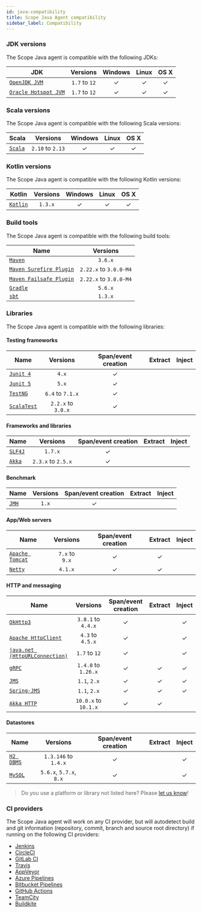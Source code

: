 ```yaml
---
id: java-compatibility
title: Scope Java Agent compatibility
sidebar_label: Compatibility
---
```


### JDK versions

The Scope Java agent is compatible with the following JDKs:

| JDK                                                                                        |   Versions    | Windows | Linux | OS X |
| ------------------------------------------------------------------------------------------ | :-----------: | :-----: | :---: | :--: |
| [`OpenJDK JVM`](https://openjdk.java.net/)                                                 | `1.7` to `12` |    ✓    |   ✓   |  ✓   |
| [`Oracle Hotspot JVM`](https://www.oracle.com/technetwork/java/javase/overview/index.html) | `1.7` to `12` |    ✓    |   ✓   |  ✓   |

### Scala versions

The Scope Java agent is compatible with the following Scala versions:

| Scala                                  |     Versions     | Windows | Linux | OS X |
| -------------------------------------- | :--------------: | :-----: | :---: | :--: |
| [`Scala`](https://www.scala-lang.org/) | `2.10` to `2.13` |    ✓    |   ✓   |  ✓   |

### Kotlin versions

The Scope Java agent is compatible with the following Kotlin versions:

| Kotlin                              | Versions | Windows | Linux | OS X |
| ----------------------------------- | :------: | :-----: | :---: | :--: |
| [`Kotlin`](https://kotlinlang.org/) | `1.3.x`  |    ✓    |   ✓   |  ✓   |

### Build tools

The Scope Java agent is compatible with the following build tools:

| Name                                                                               |        Versions        |
| ---------------------------------------------------------------------------------- | :--------------------: |
| [`Maven`](https://maven.apache.org/)                                               |        `3.6.x`         |
| [`Maven Surefire Plugin`](http://maven.apache.org/surefire/maven-surefire-plugin/) | `2.22.x` to `3.0.0-M4` |
| [`Maven Failsafe Plugin`](http://maven.apache.org/surefire/maven-failsafe-plugin/) | `2.22.x` to `3.0.0-M4` |
| [`Gradle`](https://gradle.org/)                                                    |        `5.6.x`         |
| [`sbt`](https://www.scala-sbt.org/)                                                |        `1.3.x`         |

### Libraries

The Scope Java agent is compatible with the following libraries:

#### Testing frameworks

| Name                                     |      Versions      | Span/event creation | Extract | Inject |
| ---------------------------------------- | :----------------: | :-----------------: | :-----: | :----: |
| [`Junit 4`](https://junit.org/junit4/)   |       `4.x`        |          ✓          |         |        |
| [`Junit 5`](https://junit.org/junit5/)   |       `5.x`        |          ✓          |         |        |
| [`TestNG`](https://testng.org/)          |  `6.4` to `7.1.x`  |          ✓          |         |        |
| [`ScalaTest`](http://www.scalatest.org/) | `2.2.x` to `3.0.x` |          ✓          |         |        |

#### Frameworks and libraries

| Name                              |      Versions      | Span/event creation | Extract | Inject |
| --------------------------------- | :----------------: | :-----------------: | :-----: | :----: |
| [`SLF4J`](https://www.slf4j.org/) |      `1.7.x`       |          ✓          |         |        |
| [`Akka`](https://akka.io/)        | `2.3.x` to `2.5.x` |          ✓          |         |        |

#### Benchmark

| Name                                                       | Versions | Span/event creation | Extract | Inject |
| ---------------------------------------------------------- | :------: | :-----------------: | :-----: | :----: |
| [`JMH`](https://openjdk.java.net/projects/code-tools/jmh/) |  `1.x`   |          ✓          |         |        |

#### App/Web servers

| Name                                         |    Versions    | Span/event creation | Extract | Inject |
| -------------------------------------------- | :------------: | :-----------------: | :-----: | :----: |
| [`Apache Tomcat`](http://tomcat.apache.org/) | `7.x` to `9.x` |          ✓          |    ✓    |        |
| [`Netty`](https://netty.io/)                 |    `4.1.x`     |          ✓          |    ✓    |        |

#### HTTP and messaging

| Name                                                                                                        |       Versions       | Span/event creation | Extract | Inject |
| ----------------------------------------------------------------------------------------------------------- | :------------------: | :-----------------: | :-----: | :----: |
| [`OkHttp3`](https://square.github.io/okhttp/)                                                               |  `3.8.1` to `4.4.x`  |          ✓          |         |   ✓    |
| [`Apache HttpClient`](https://hc.apache.org/httpcomponents-client-4.5.x/index.html/)                        |   `4.3` to `4.5.x`   |          ✓          |         |   ✓    |
| [`java.net (HttpURLConnection)`](https://docs.oracle.com/javase/8/docs/api/java/net/HttpURLConnection.html) |    `1.7` to `12`     |          ✓          |         |   ✓    |
| [`gRPC`](https://grpc.io/)                                                                                  | `1.4.0` to `1.26.x`  |          ✓          |    ✓    |   ✓    |
| [`JMS`](https://docs.oracle.com/javaee/6/tutorial/doc/bncdq.html)                                           |     `1.1`, `2.x`     |          ✓          |    ✓    |   ✓    |
| [`Spring-JMS`](https://spring.io/guides/gs/messaging-jms/)                                                  |     `1.1`, `2.x`     |          ✓          |    ✓    |   ✓    |
| [`Akka HTTP`](https://doc.akka.io/docs/akka-http/current/index.html)                                        | `10.0.x` to `10.1.x` |          ✓          |    ✓    |        |

#### Datastores

| Name                                                   |        Versions         | Span/event creation | Extract | Inject |
| ------------------------------------------------------ | :---------------------: | :-----------------: | :-----: | :----: |
| [`H2 DBMS`](https://www.h2database.com/html/main.html) |  `1.3.146` to `1.4.x`   |          ✓          |         |   ✓    |
| [`MySQL`](https://www.h2database.com/html/main.html)   | `5.6.x`, `5.7.x`, `8.x` |          ✓          |         |   ✓    |

> Do you use a platform or library not listed here? Please [let us know](https://home.undefinedlabs.com/goto/support)!

### CI providers

The Scope Java agent will work on any CI provider, but will autodetect build and git information
(repository, commit, branch and source root directory) if running on the following CI providers:

- [Jenkins](https://jenkins.io/)
- [CircleCI](https://circleci.com/)
- [GitLab CI](https://docs.gitlab.com/ee/ci/)
- [Travis](https://travis-ci.org/)
- [AppVeyor](https://www.appveyor.com/)
- [Azure Pipelines](https://azure.microsoft.com/en-us/services/devops/pipelines/)
- [Bitbucket Pipelines](https://bitbucket.org/product/features/pipelines)
- [GitHub Actions](https://github.com/features/actions)
- [TeamCity](https://www.jetbrains.com/teamcity/)
- [Buildkite](https://buildkite.com/)
